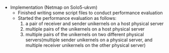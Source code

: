 - Implementation (Netmap on Solo5-ukvm)
  - Finished writing some script files to conduct performance evaluation
  - Started the performance evaluation as follows:
    1. a pair of receiver and sender unikernels on a host physical server
    2. multiple pairs of the unikernels on a host physical server
    3. multiple pairs of the unikernels on two different physical servers(multiple sender unikernels on a physical server, and multiple receiver unikernels on the other physical server)
